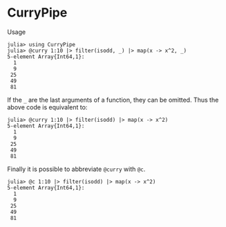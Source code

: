 # CurryPipe

Usage
```
julia> using CurryPipe
julia> @curry 1:10 |> filter(isodd, _) |> map(x -> x^2, _)
5-element Array{Int64,1}:
  1
  9
 25
 49
 81
```
If the `_` are the last arguments of a function, they can be omitted. Thus the above code
is equivalent to:
```
julia> @curry 1:10 |> filter(isodd) |> map(x -> x^2)
5-element Array{Int64,1}:
  1
  9
 25
 49
 81
```
Finally it is possible to abbreviate `@curry` with `@c`.
```
julia> @c 1:10 |> filter(isodd) |> map(x -> x^2)
5-element Array{Int64,1}:
  1
  9
 25
 49
 81
```
